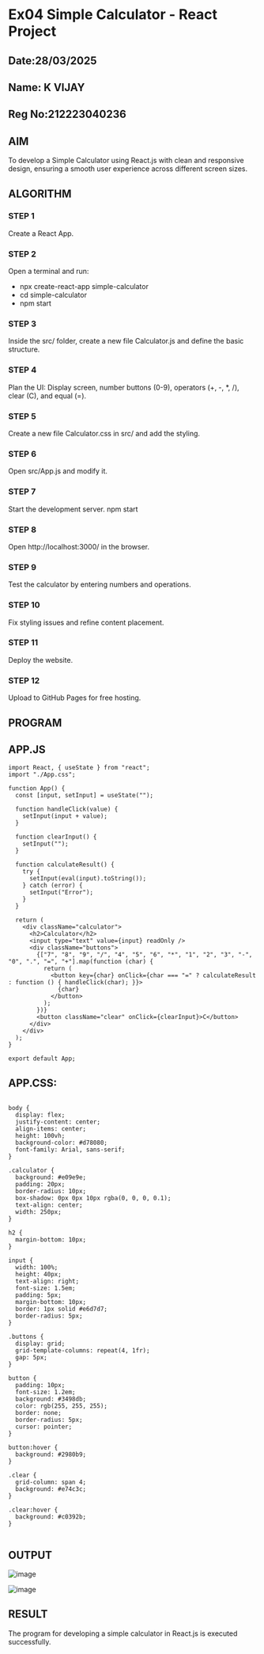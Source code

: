 # Ex04 Simple Calculator - React Project
## Date:28/03/2025
## Name: K VIJAY
## Reg No:212223040236
## AIM
To  develop a Simple Calculator using React.js with clean and responsive design, ensuring a smooth user experience across different screen sizes.

## ALGORITHM
### STEP 1
Create a React App.

### STEP 2
Open a terminal and run:
  <ul><li>npx create-react-app simple-calculator</li>
  <li>cd simple-calculator</li>
  <li>npm start</li></ul>

### STEP 3
Inside the src/ folder, create a new file Calculator.js and define the basic structure.

### STEP 4
Plan the UI: Display screen, number buttons (0-9), operators (+, -, *, /), clear (C), and equal (=).

### STEP 5
Create a new file Calculator.css in src/ and add the styling.

### STEP 6
Open src/App.js and modify it.

### STEP 7
Start the development server.
  npm start

### STEP 8
Open http://localhost:3000/ in the browser.

### STEP 9
Test the calculator by entering numbers and operations.

### STEP 10
Fix styling issues and refine content placement.

### STEP 11
Deploy the website.

### STEP 12
Upload to GitHub Pages for free hosting.

## PROGRAM

## APP.JS

```
import React, { useState } from "react";
import "./App.css";

function App() {
  const [input, setInput] = useState("");

  function handleClick(value) {
    setInput(input + value);
  }

  function clearInput() {
    setInput("");
  }

  function calculateResult() {
    try {
      setInput(eval(input).toString()); 
    } catch (error) {
      setInput("Error");
    }
  }

  return (
    <div className="calculator">
      <h2>Calculator</h2>
      <input type="text" value={input} readOnly />
      <div className="buttons">
        {["7", "8", "9", "/", "4", "5", "6", "*", "1", "2", "3", "-", "0", ".", "=", "+"].map(function (char) {
          return (
            <button key={char} onClick={char === "=" ? calculateResult : function () { handleClick(char); }}>
              {char}
            </button>
          );
        })}
        <button className="clear" onClick={clearInput}>C</button>
      </div>
    </div>
  );
}

export default App;

```

## APP.CSS:

```

body {
  display: flex;
  justify-content: center;
  align-items: center;
  height: 100vh;
  background-color: #d78080;
  font-family: Arial, sans-serif;
}

.calculator {
  background: #e09e9e;
  padding: 20px;
  border-radius: 10px;
  box-shadow: 0px 0px 10px rgba(0, 0, 0, 0.1);
  text-align: center;
  width: 250px;
}

h2 {
  margin-bottom: 10px;
}

input {
  width: 100%;
  height: 40px;
  text-align: right;
  font-size: 1.5em;
  padding: 5px;
  margin-bottom: 10px;
  border: 1px solid #e6d7d7;
  border-radius: 5px;
}

.buttons {
  display: grid;
  grid-template-columns: repeat(4, 1fr);
  gap: 5px;
}

button {
  padding: 10px;
  font-size: 1.2em;
  background: #3498db;
  color: rgb(255, 255, 255);
  border: none;
  border-radius: 5px;
  cursor: pointer;
}

button:hover {
  background: #2980b9;
}

.clear {
  grid-column: span 4;
  background: #e74c3c;
}

.clear:hover {
  background: #c0392b;
}


```

## OUTPUT

![image](https://github.com/user-attachments/assets/94ceed96-a463-4d25-9134-1c425df65da5)


![image](https://github.com/user-attachments/assets/6abf88f2-3948-45c7-b0fa-a6d51eb697b4)

## RESULT
The program for developing a simple calculator in React.js is executed successfully.
